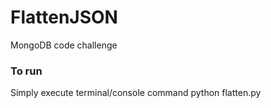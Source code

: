 # FlattenJSON
MongoDB code challenge

### To run
Simply execute terminal/console command python flatten.py
